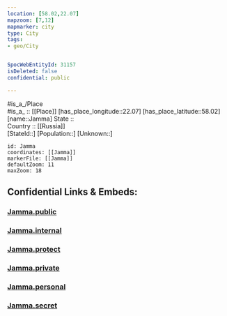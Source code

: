 ```yaml
---
location: [58.02,22.07] 
mapzoom: [7,12] 
mapmarker: city 
type: City
tags:
- geo/City


SpocWebEntityId: 31157
isDeleted: false
confidential: public

---
```

#is_a_/Place  
#is_a_ :: [[Place]] 
[has_place_longitude::22.07] 
[has_place_latitude::58.02] 
[name::Jamma] 
State ::  
Country :: [[Russia]]  
[StateId::] 
[Population::] 
[Unknown::] 


```leaflet
id: Jamma
coordinates: [[Jamma]] 
markerFile: [[Jamma]] 
defaultZoom: 11 
maxZoom: 18
```


## Confidential Links & Embeds: 

### [Jamma.public](/_public/\Earth\Continent\Europe\Europe~North\Estonia\Counties~Estonia\Saare\CityJamma.public.md) 

### [Jamma.internal](/_internal/\Earth\Continent\Europe\Europe~North\Estonia\Counties~Estonia\Saare\CityJamma.internal.md) 

### [Jamma.protect](/_protect/\Earth\Continent\Europe\Europe~North\Estonia\Counties~Estonia\Saare\CityJamma.protect.md) 

### [Jamma.private](/_private/\Earth\Continent\Europe\Europe~North\Estonia\Counties~Estonia\Saare\CityJamma.private.md) 

### [Jamma.personal](/_personal/\Earth\Continent\Europe\Europe~North\Estonia\Counties~Estonia\Saare\CityJamma.personal.md) 

### [Jamma.secret](/_secret/\Earth\Continent\Europe\Europe~North\Estonia\Counties~Estonia\Saare\CityJamma.secret.md)

